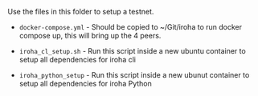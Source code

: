 Use the files in this folder to setup a testnet.


- `docker-compose.yml` - Should be copied to ~/Git/iroha to run docker compose up, this will bring up the 4 peers.

- `iroha_cl_setup.sh` - Run this script inside a new ubuntu container to setup all dependencies for iroha cli

- `iroha_python_setup` - Run this script inside a new ubunut container to setup all dependencies for iroha Python
